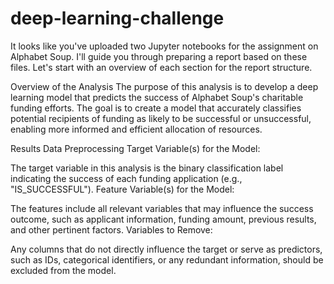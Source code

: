 # deep-learning-challenge


It looks like you've uploaded two Jupyter notebooks for the assignment on Alphabet Soup. I'll guide you through preparing a report based on these files. Let's start with an overview of each section for the report structure.

Overview of the Analysis
The purpose of this analysis is to develop a deep learning model that predicts the success of Alphabet Soup's charitable funding efforts. The goal is to create a model that accurately classifies potential recipients of funding as likely to be successful or unsuccessful, enabling more informed and efficient allocation of resources.

Results
Data Preprocessing
Target Variable(s) for the Model:

The target variable in this analysis is the binary classification label indicating the success of each funding application (e.g., "IS_SUCCESSFUL").
Feature Variable(s) for the Model:

The features include all relevant variables that may influence the success outcome, such as applicant information, funding amount, previous results, and other pertinent factors.
Variables to Remove:

Any columns that do not directly influence the target or serve as predictors, such as IDs, categorical identifiers, or any redundant information, should be excluded from the model.
